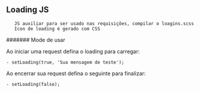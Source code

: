 ## Loading JS

       JS auxiliar para ser usado nas requisições, compilar o loagins.scss
       Icon de loading é gerado com CSS
       
####### Mode de usar

Ao iniciar uma request defina o loading para carregar:

    - setLoading(true, 'Sua mensagem de teste');
    
Ao encerrar sua request defina o seguinte para finalizar:

    - setLoading(false);           
